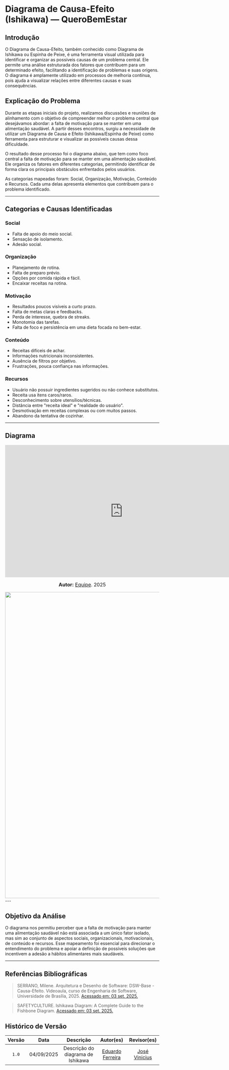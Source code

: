 # Diagrama de Causa-Efeito (Ishikawa) — QueroBemEstar

## Introdução
O Diagrama de Causa-Efeito, também conhecido como Diagrama de Ishikawa ou Espinha de Peixe, é uma ferramenta visual utilizada para identificar e organizar as possíveis causas de um problema central. Ele permite uma análise estruturada dos fatores que contribuem para um determinado efeito, facilitando a identificação de problemas e suas origens. O diagrama é amplamente utilizado em processos de melhoria contínua, pois ajuda a visualizar relações entre diferentes causas e suas consequências.


## Explicação do Problema
Durante as etapas iniciais do projeto, realizamos discussões e reuniões de alinhamento com o objetivo de compreender melhor o problema central que desejávamos abordar: a falta de motivação para se manter em uma alimentação saudável. A partir desses encontros, surgiu a necessidade de utilizar um Diagrama de Causa e Efeito (Ishikawa/Espinha de Peixe) como ferramenta para estruturar e visualizar as possíveis causas dessa dificuldade.

O resultado desse processo foi o diagrama abaixo, que tem como foco central a falta de motivação para se manter em uma alimentação saudável. Ele organiza os fatores em diferentes categorias, permitindo identificar de forma clara os principais obstáculos enfrentados pelos usuários.

As categorias mapeadas foram: Social, Organização, Motivação, Conteúdo e Recursos. Cada uma delas apresenta elementos que contribuem para o problema identificado.

---

## Categorias e Causas Identificadas

### Social
- Falta de apoio do meio social.
- Sensação de isolamento.
- Adesão social. 
 

### Organização
- Planejamento de rotina.
- Falta de preparo prévio.
- Opções por comida rápida e fácil.
- Encaixar receitas na rotina.

### Motivação
- Resultados poucos visíveis a curto prazo.
- Falta de metas claras e feedbacks.
- Perda de interesse, quebra de streaks.
- Monotomia das tarefas.
- Falta de foco e persistência em uma dieta focada no bem-estar.

### Conteúdo
- Receitas difíceis de achar.
- Informações nutricionais inconsistentes.
- Ausência de filtros por objetivo.
- Frustrações, pouca confiança nas informações.

### Recursos
- Usuário não possuir ingredientes sugeridos ou não conhece substitutos.
- Receita usa itens caros/raros.
- Desconhecimento sobre utensílios/técnicas.
- Distância entre "receita ideal" e "realidade do usuário".
- Desmotivação em receitas complexas ou com muitos passos.
- Abandono da tentativa de cozinhar.

---

## Diagrama 

<iframe width="768" height="432" src="https://miro.com/app/live-embed/uXjVJP1wEs4=/?focusWidget=3458764639142988383&embedMode=view_only_without_ui&embedId=341330286613" frameborder="0" scrolling="no" allow="fullscreen; clipboard-read; clipboard-write" allowfullscreen></iframe>

<font size="3"><p style="text-align: center"><b>Autor:</b>  [Equipe](). 2025</p></font>



<div style="text-align: center;">
    <img src="assets/causaEfeito.svg"  width="1000px" >
</div>
---


## Objetivo da Análise

O diagrama nos permitiu perceber que a falta de motivação para manter uma alimentação saudável não está associada a um único fator isolado, mas sim ao conjunto de aspectos sociais, organizacionais, motivacionais, de conteúdo e recursos. Esse mapeamento foi essencial para direcionar o entendimento do problema e apoiar a definição de possíveis soluções que incentivem a adesão a hábitos alimentares mais saudáveis.

---
## Referências Bibliográficas

> SERRANO, Milene. Arquitetura e Desenho de Software: DSW-Base - Causa-Efeito. Videoaula, curso de Engenharia de Software, Universidade de Brasília, 2025. [Acessado em: 03 set. 2025.](https://unbbr-my.sharepoint.com/personal/mileneserrano_unb_br/_layouts/15/stream.aspx?id=%2Fpersonal%2Fmileneserrano%5Funb%5Fbr%2FDocuments%2FArqDSW%20%2D%20V%C3%ADdeosOriginais%2F02d%20%2D%20VideoAula%20%2D%20DSW%2DBase%20%2D%20Causa%2DEfeito%2Emp4&ga=1&referrer=StreamWebApp%2EWeb&referrerScenario=AddressBarCopied%2Eview%2Eb04a7658%2D7068%2D48a2%2Dbe8c%2Da9ee77e74edb) 

> SAFETYCULTURE. Ishikawa Diagram: A Complete Guide to the Fishbone Diagram. [Acessado em: 03 set. 2025.](https://safetyculture.com/topics/ishikawa-diagram/) 


## Histórico de Versão

| Versão | Data | Descrição | Autor(es) | Revisor(es) |
| :-: | :-: | :-: | :-: | :-: |
| `1.0` | 04/09/2025  | Descrição do diagrama de Ishikawa | [Eduardo Ferreira](https://github.com/eduardoferre) | [José Vinicius](https://github.com/JoseViniciusQueiroz)